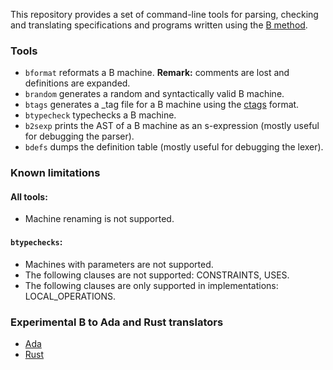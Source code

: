 
This repository provides a set of command-line tools for parsing, checking and translating specifications and programs written using the [B method](https://en.wikipedia.org/wiki/B-Method).

### Tools

  * `bformat` reformats a B machine. **Remark:** comments are lost and definitions are expanded.
  * `brandom` generates a random and syntactically valid B machine.
  * `btags` generates a \_tag file for a B machine using the [ctags](http://ctags.sourceforge.net/) format.
  * `btypecheck` typechecks a B machine.
  * `b2sexp` prints the AST of a B machine as an s-expression (mostly useful for debugging the parser).
  * `bdefs` dumps the definition table (mostly useful for debugging the lexer).

### Known limitations

#### All tools:
  * Machine renaming is not supported.

#### `btypechecks`:
  * Machines with parameters are not supported.
  * The following clauses are not supported: CONSTRAINTS, USES.
  * The following clauses are only supported in implementations: LOCAL\_OPERATIONS.

### Experimental B to Ada and Rust translators
  * [Ada](https://github.com/rsaill/parser-b/tree/b2ada)
  * [Rust](https://github.com/rsaill/parser-b/tree/rework_rust)
